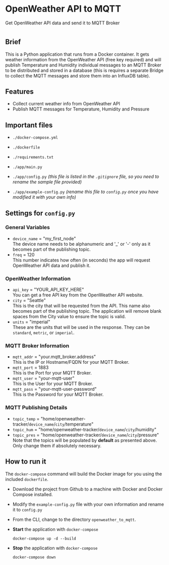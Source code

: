 # OpenWeather API to MQTT
 Get OpenWeather API data and send it to MQTT Broker
#

## Brief

This is a Python application that runs from a Docker container. It gets weather information from the OpenWeather API (free key required) and will publish Temperature and Humidity individual messages to an MQTT Broker to be distributed and stored in a database (this is requires a separate Bridge to collect the MQTT messages and store them into an InfluxDB table).

## Features
- Collect current weather info from OpenWeather API
- Publish MQTT messages for Temperature, Humidity and Pressure

## Important files
- `./docker-compose.yml`

- `./dockerfile`

- `./requirements.txt`

- `./app/main.py`

- `./app/config.py` _(this file is listed  in the `.gitignore` file, so you need to rename the sample file provided)_

- `./app/example-config.py` _(rename this file to `config.py` once you have modified it with your own info)_ 

## Settings for `config.py`
### General Variables
- `device_name` = "my_first_node"
    </br> The device name needs to be alphanumeric and '_' or '-' only as it becomes part of the publishing topic.
- `freq` = 120 
    </br> This number indicates how often (in seconds) the app will request OpenWeather API data and publish it.

### OpenWeather Information
- `api_key` = "YOUR_API_KEY_HERE"
    </br> You can get a free API key from the OpenWeather API website.
- `city` = "Seattle"
    </br> This is the city that will be requested from the API. This name also becomes part of the publishing topic. The application will remove blank spaces from the City value to ensure the topic is valid.
- `units` = "imperial" 
    </br> These are the units that will be used in the response. They can be `standard`, `metric`, or `imperial`.

### MQTT Broker Information
- `mqtt_addr` = "your.mqtt_broker.address"
    </br> This is the IP or Hostname/FQDN for your MQTT Broker.
- `mqtt_port` = 1883
    </br> This is the Port for your MQTT Broker.
- `mqtt_user` = "your-mqtt-user"
    </br> This is the User for your MQTT Broker.
- `mqtt_pass` = "your-mqtt-user-password"
    </br> This is the Password for your MQTT Broker.

### MQTT Publishing Details
- `topic_temp` = "home/openweather-tracker/`device_name`/`city`/temperature"
- `topic_hum`  = "home/openweather-tracker/`device_name`/`city`/humidity"
- `topic_pres` = "home/openweather-tracker/`device_name`/`city`/pressure"
</br> Note that the topics will be populated by **default** as presented above. Only change them if absolutely necessary.

## How to run it
The `docker-compose` command will build the Docker image for you using the included `dockerfile`. 
- Download the project from Github to a machine with Docker and Docker Compose installed.

- Modify the `example-config.py` file with your own information and rename it to `config.py`

- From the CLI, change to the directory `openweather_to_mqtt`.

- **Start** the application with `docker-compose`
    ```
    docker-compose up -d --build
    ```
- **Stop** the application with `docker-compose`
    ```
    docker-compose down
    ```

